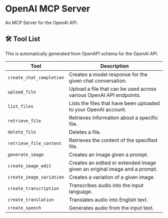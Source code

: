 # OpenAI MCP Server

An MCP Server for the OpenAI API.

## 🛠️ Tool List

This is automatically generated from OpenAPI schema for the OpenAI API.

| Tool                     | Description                                                               |
| ------------------------ | ------------------------------------------------------------------------- |
| `create_chat_completion` | Creates a model response for the given chat conversation.                 |
| `upload_file`            | Upload a file that can be used across various OpenAI API endpoints.       |
| `list_files`             | Lists the files that have been uploaded to your OpenAI account.           |
| `retrieve_file`          | Retrieves information about a specific file.                              |
| `delete_file`            | Deletes a file.                                                           |
| `retrieve_file_content`  | Retrieves the content of the specified file.                              |
| `generate_image`         | Creates an image given a prompt.                                          |
| `create_image_edit`      | Creates an edited or extended image given an original image and a prompt. |
| `create_image_variation` | Creates a variation of a given image.                                     |
| `create_transcription`   | Transcribes audio into the input language.                                |
| `create_translation`     | Translates audio into English text.                                       |
| `create_speech`          | Generates audio from the input text.                                      |

